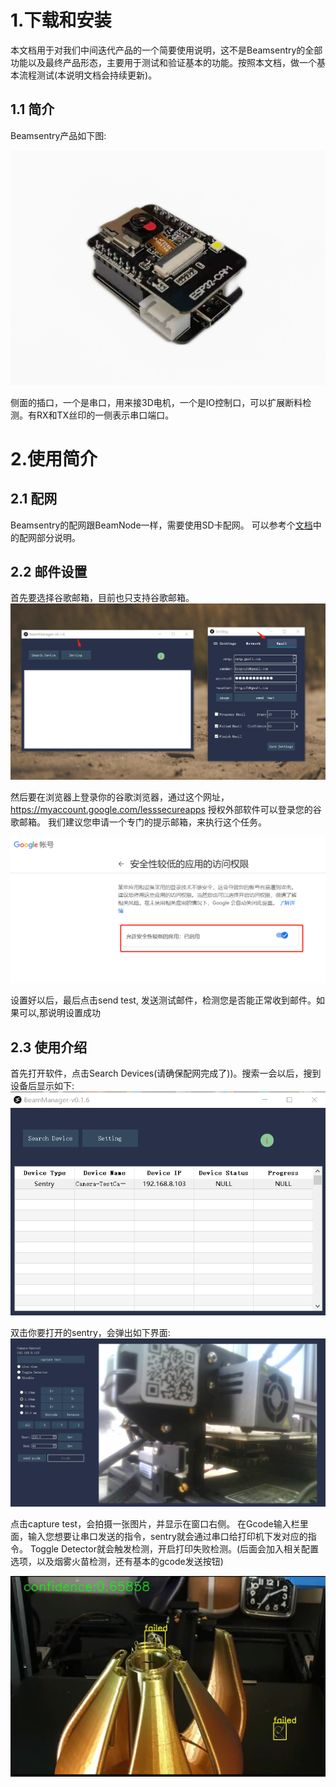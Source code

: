 # 1.下载和安装

本文档用于对我们中间迭代产品的一个简要使用说明，这不是Beamsentry的全部功能以及最终产品形态，主要用于测试和验证基本的功能。按照本文档，做一个基本流程测试(本说明文档会持续更新)。

## 1.1 简介

Beamsentry产品如下图:

![img alt ><](../images/sentry/1-1-1.png)


侧面的插口，一个是串口，用来接3D电机，一个是IO控制口，可以扩展断料检测。有RX和TX丝印的一侧表示串口端口。

# 2.使用简介

## 2.1 配网
Beamsentry的配网跟BeamNode一样，需要使用SD卡配网。 可以参考个[文档](../start.md)中的配网部分说明。

## 2.2 邮件设置

首先要选择谷歌邮箱，目前也只支持谷歌邮箱。
![img alt ><](../images/sentry/1-4.png)

然后要在浏览器上登录你的谷歌浏览器，通过这个网址，https://myaccount.google.com/lesssecureapps
授权外部软件可以登录您的谷歌邮箱。 我们建议您申请一个专门的提示邮箱，来执行这个任务。

![img alt ><](../images/sentry/1-5.png)

设置好以后，最后点击send test, 发送测试邮件，检测您是否能正常收到邮件。如果可以,那说明设置成功


## 2.3 使用介绍

首先打开软件，点击Search Devices(请确保配网完成了))。搜索一会以后，搜到设备后显示如下:
![img alt ><](../images/sentry/1-6.png)

双击你要打开的sentry，会弹出如下界面:
![img alt ><](../images/sentry/1-7-1.png)

点击capture test，会拍摄一张图片，并显示在窗口右侧。 在Gcode输入栏里面，输入您想要让串口发送的指令，sentry就会通过串口给打印机下发对应的指令。 Toggle Detector就会触发检测，开启打印失败检测。(后面会加入相关配置选项，以及烟雾火苗检测，还有基本的gcode发送按钮)

![img alt ><](../images/sentry/1-2-1.png)
